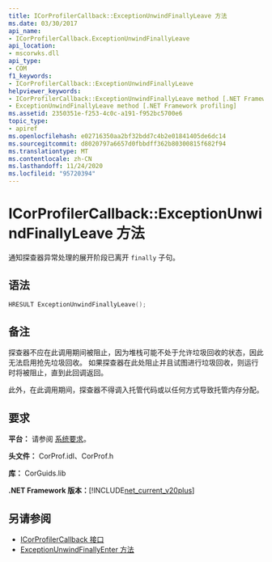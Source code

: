 ```yaml
---
title: ICorProfilerCallback::ExceptionUnwindFinallyLeave 方法
ms.date: 03/30/2017
api_name:
- ICorProfilerCallback.ExceptionUnwindFinallyLeave
api_location:
- mscorwks.dll
api_type:
- COM
f1_keywords:
- ICorProfilerCallback::ExceptionUnwindFinallyLeave
helpviewer_keywords:
- ICorProfilerCallback::ExceptionUnwindFinallyLeave method [.NET Framework profiling]
- ExceptionUnwindFinallyLeave method [.NET Framework profiling]
ms.assetid: 2350351e-f253-4c0c-a191-f952bc5700e6
topic_type:
- apiref
ms.openlocfilehash: e02716350aa2bf32bdd7c4b2e01841405de6dc14
ms.sourcegitcommit: d8020797a6657d0fbbdff362b80300815f682f94
ms.translationtype: MT
ms.contentlocale: zh-CN
ms.lasthandoff: 11/24/2020
ms.locfileid: "95720394"
---
```

# <a name="icorprofilercallbackexceptionunwindfinallyleave-method"></a>ICorProfilerCallback::ExceptionUnwindFinallyLeave 方法

通知探查器异常处理的展开阶段已离开 `finally` 子句。  
  
## <a name="syntax"></a>语法  
  
```cpp  
HRESULT ExceptionUnwindFinallyLeave();  
```  
  
## <a name="remarks"></a>备注  

 探查器不应在此调用期间被阻止，因为堆栈可能不处于允许垃圾回收的状态，因此无法启用抢先垃圾回收。 如果探查器在此处阻止并且试图进行垃圾回收，则运行时将被阻止，直到此回调返回。  
  
 此外，在此调用期间，探查器不得调入托管代码或以任何方式导致托管内存分配。  
  
## <a name="requirements"></a>要求  

 **平台：** 请参阅 [系统要求](../../get-started/system-requirements.md)。  
  
 **头文件：** CorProf.idl、CorProf.h  
  
 **库：** CorGuids.lib  
  
 **.NET Framework 版本：**[!INCLUDE[net_current_v20plus](../../../../includes/net-current-v20plus-md.md)]  
  
## <a name="see-also"></a>另请参阅

- [ICorProfilerCallback 接口](icorprofilercallback-interface.md)
- [ExceptionUnwindFinallyEnter 方法](icorprofilercallback-exceptionunwindfinallyenter-method.md)
